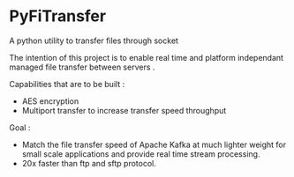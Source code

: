 # PyFiTransfer
A python utility to transfer files through socket

The intention of this project is to enable real time and platform independant managed file transfer between servers .

Capabilities that are to be built :
- AES encryption
- Multiport transfer to increase transfer speed throughput 

Goal :
- Match the file transfer speed of Apache Kafka at much lighter weight for small scale applications and provide real time stream processing. 
- 20x faster than ftp and sftp protocol.
